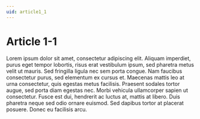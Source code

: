 ```yaml
---
uid: article1_1
---
```


# Article 1-1

Lorem ipsum dolor sit amet, consectetur adipiscing elit. Aliquam imperdiet, purus eget tempor lobortis, risus erat vestibulum ipsum, sed pharetra metus velit ut mauris. Sed fringilla ligula nec sem porta congue. Nam faucibus consectetur purus, sed elementum ex cursus et. Maecenas mattis leo at urna consectetur, quis egestas metus facilisis. Praesent sodales tortor augue, sed porta diam egestas nec. Morbi vehicula ullamcorper sapien ut consectetur. Fusce est dui, hendrerit ac luctus at, mattis at libero. Duis pharetra neque sed odio ornare euismod. Sed dapibus tortor at placerat posuere. Donec eu facilisis arcu.
